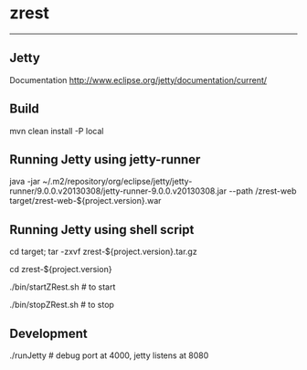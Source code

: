 zrest
=====

-----
Jetty
-----

Documentation http://www.eclipse.org/jetty/documentation/current/

Build
-----

mvn clean install -P local

Running Jetty using jetty-runner
-------------------------------

java -jar ~/.m2/repository/org/eclipse/jetty/jetty-runner/9.0.0.v20130308/jetty-runner-9.0.0.v20130308.jar --path /zrest-web target/zrest-web-${project.version}.war

Running Jetty using shell script
-------------------------------

cd target; tar -zxvf zrest-${project.version}.tar.gz

cd zrest-${project.version}

./bin/startZRest.sh # to start

./bin/stopZRest.sh  # to stop

Development
-----------
./runJetty # debug port at 4000, jetty listens at 8080